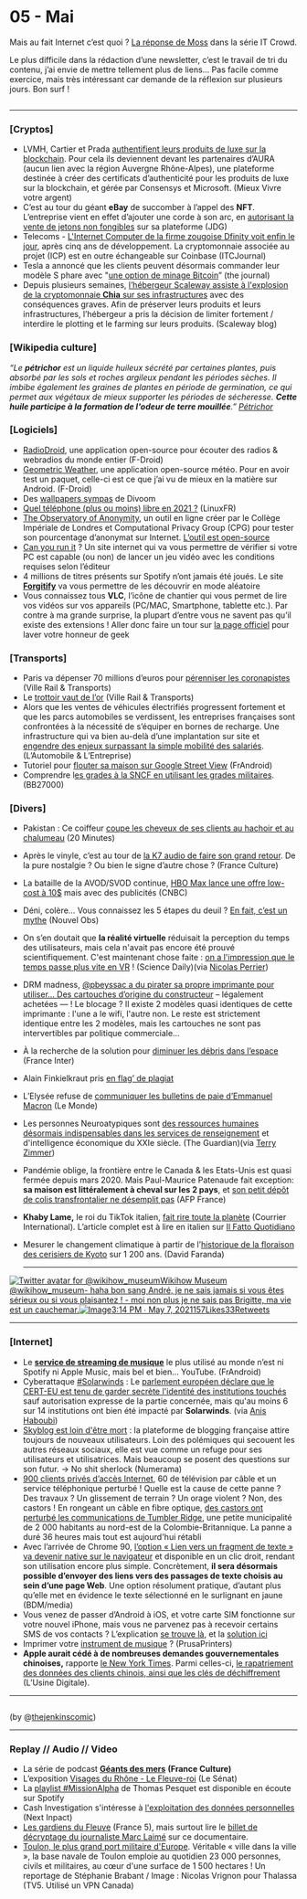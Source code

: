 # 05 - Mai

Mais au fait Internet c’est quoi ? [La réponse de Moss](https://www.youtube.com/watch?v=iDbyYGrswtg) dans la série IT Crowd.

Le plus difficile dans la rédaction d’une newsletter, c’est le travail de tri du contenu, j’ai envie de mettre tellement plus de liens… Pas facile comme exercice, mais très intéressant car demande de la réflexion sur plusieurs jours. Bon surf !

<figure><img src="../../.gitbook/assets/image (2) (1) (1) (1).png" alt=""><figcaption></figcaption></figure>

***

### \[Cryptos]

* LVMH, Cartier et Prada [authentifient leurs produits de luxe sur la blockchain](https://www.mieuxvivre-votreargent.fr/vie-pratique/2021/04/20/blockchain-lvmh-prada-et-cartier-partenaires-autour-dune-plateforme-dediee-au-luxe/). Pour cela ils deviennent devant les partenaires d’AURA (aucun lien avec la région Auvergne Rhône-Alpes), une plateforme destinée à créer des certificats d’authenticité pour les produits de luxe sur la blockchain, et gérée par Consensys et Microsoft. (Mieux Vivre votre argent)
* C’est au tour du géant **eBay** de succomber à l’appel des **NFT**. L’entreprise vient en effet d’ajouter une corde à son arc, en [autorisant la vente de jetons non fongibles](https://www.journaldugeek.com/2021/05/12/nft-ebay-passe-le-cap-et-les-cryptopunks-sarrachent-a-17-millions-de-dollars/) sur sa plateforme (JDG)
* Telecoms - [L'Internet Computer de la firme zougoise Dfinity voit enfin le jour](https://www.ictjournal.ch/news/2021-05-11/la-firme-suisse-dfinity-lance-enfin-son-ambitieux-internet-computer), après cinq ans de développement. La cryptomonnaie associée au projet (ICP) est en outre échangeable sur Coinbase (ITCJournal)
* Tesla a annoncé que les clients peuvent désormais commander leur modèle S phare avec "[une option de minage Bitcoin](https://medium.com/the-capital/bitcoin-mining-feature-coming-to-tesla-model-s-ed63f568a150)” (the journal)
* Depuis plusieurs semaines, [l’hébergeur Scaleway assiste à l'explosion de la cryptomonnaie ](https://blog.scaleway.com/scaleway-and-chia/)[**Chia**](https://blog.scaleway.com/scaleway-and-chia/)[ sur ses infrastructures](https://blog.scaleway.com/scaleway-and-chia/) avec des conséquences graves. Afin de préserver leurs produits et leurs infrastructures, l’hébergeur a pris la décision de limiter fortement / interdire le plotting et le farming sur leurs produits. (Scaleway blog)

### \[Wikipedia culture]

_“Le **pétrichor** est un liquide huileux sécrété par certaines plantes, puis absorbé par les sols et roches argileux pendant les périodes sèches. Il imbibe également les graines de plantes en période de germination, ce qui permet aux végétaux de mieux supporter les périodes de sécheresse. **Cette huile participe à la formation de l'odeur de terre mouillée**.”_ [_Pétrichor_](https://fr.wikipedia.org/wiki/P%C3%A9trichor)

### \[Logiciels]

* [RadioDroid](https://f-droid.org/fr/packages/net.programmierecke.radiodroid2/), une application open-source pour écouter des radios & webradios du monde entier (F-Droid)
* [Geometric Weather](https://f-droid.org/fr/packages/wangdaye.com.geometricweather/), une application open-source météo. Pour en avoir test un paquet, celle-ci est ce que j’ai vu de mieux en la matière sur Android. (F-Droid)
* Des [wallpapers sympas](https://www.divoom.com/Article/lists/category/23.html) de Divoom
* [Quel téléphone (plus ou moins) libre en 2021 ?](https://linuxfr.org/news/quel-telephone-plus-ou-moins-libre-en-2021) (LinuxFR)
* [The Observatory of Anonymity](https://cpg.doc.ic.ac.uk/observatory/explore), un outil en ligne créer par le Collège Impériale de Londres et Computational Privacy Group (CPG)  pour tester son pourcentage d’anonymat sur Internet. [L’outil est open-source](https://github.com/computationalprivacy/observatory)
* [Can you run it](https://www.systemrequirementslab.com/cyri) ? Un site internet qui va vous permettre de vérifier si votre PC est capable (ou non) de lancer un jeu vidéo avec les conditions requises selon l’éditeur
* 4 millions de titres présents sur Spotify n’ont jamais été joués. Le site [**Forgitify**](https://forgotify.com/) va vous permettre de les découvrir en mode aléatoire
* Vous connaissez tous **VLC**, l’icône de chantier qui vous permet de lire vos vidéos sur vos appareils (PC/MAC, Smartphone, tablette etc.). Par contre à ma grande surprise, la plupart d’entre vous ne savent pas qu’il existe des extensions ! Aller donc faire un tour sur [la page officiel](https://addons.videolan.org/browse/cat/323/order/latest/) pour laver votre honneur de geek

### **\[Transports]**

* Paris va dépenser 70 millions d’euros pour [pérenniser les coronapistes](https://www.ville-rail-transports.com/mobilite/les-coronapistes-parisiennes-seront-toutes-perennisees-dici-2024/) (Ville Rail & Transports)
* Le [trottoir vaut de l’or](https://www.ville-rail-transports.com/mobilite/bitume-plateforme-le-trottoir-vaut-de-lor/) (Ville Rail & Transports)
* Alors que les ventes de véhicules électrifiés progressent fortement et que les parcs automobiles se verdissent, les entreprises françaises sont confrontées à la nécessité de s’équiper en bornes de recharge. Une infrastructure qui va bien au-delà d’une implantation sur site et [engendre des enjeux surpassant la simple mobilité des salariés](https://www.automobile-entreprise.com/L-entreprise-aux-prises-avec-la,10885). (L’Automobile & L’Entreprise)
* Tutoriel pour [flouter sa maison sur Google Street View](https://www.frandroid.com/comment-faire/tutoriaux/899649_google-maps-comment-flouter-sa-maison-sur-google-street-view) (FrAndroid)
* Comprendre l[es grades à la SNCF en utilisant les grades militaires](https://twitter.com/BB27000/status/1384365204973232129). (BB27000)

### \[Divers]

* Pakistan : Ce coiffeur [coupe les cheveux de ses clients au hachoir et au chalumeau](https://www.20minutes.fr/insolite/3039691-20210511-pakistan-coiffeur-coupe-cheveux-clients-hachoir-chalumeau) (20 Minutes)
* Après le vinyle, c’est au tour de [la K7 audio de faire son grand retour](https://www.franceculture.fr/emissions/la-transition/le-retour-de-la-k7-ou-lart-du-lacher-prise). De la pure nostalgie ? Ou bien le signe d’autre chose ? (France Culture)
* La bataille de la AVOD/SVOD continue, [HBO Max lance une offre low-cost à 10$](https://www.cnbc.com/2021/04/28/warnermedia-plans-to-charge-9point99-per-month-for-ad-supported-hbo-max.html) mais avec des publicités (CNBC)
* Déni, colère… Vous connaissez les 5 étapes du deuil ? [En fait, c’est un mythe](https://www.nouvelobs.com/nos-vies-intimes/20210429.OBS43430/deni-colere-vous-connaissez-les-5-etapes-du-deuil-en-fait-c-est-un-mythe.html) (Nouvel Obs)
* On s’en doutait que **la réalité virtuelle** réduisait la perception du temps des utilisateurs, mais cela n'avait pas encore été prouvé scientifiquement. C'est maintenant chose faite : [on a l'impression que le temps passe plus vite en VR](https://www.sciencedaily.com/releases/2021/05/210514134213.htm) ! (Science Daily)(via [Nicolas Perrier](https://www.linkedin.com/feed/update/urn:li:activity:6800273789298053120/))
* DRM madness, [@pbeyssac a du pirater sa propre imprimante pour utiliser… Des cartouches d’origine du constructeur](https://twitter.com/pbeyssac/status/1386988213923983362) – légalement achetées — ! Le blocage ? Il existe 2 modèles quasi identiques de cette imprimante : l'une a le wifi, l'autre non. Le reste est strictement identique entre les 2 modèles, mais les cartouches ne sont pas intervertibles par politique commerciale…
* À la recherche de la solution pour [diminuer les débris dans l’espace](https://www.franceinter.fr/a-la-recherche-de-la-solution-pour-diminuer-les-debris-dans-l-espace) (France Inter)
* Alain Finkielkraut pris [en flag’ de plagiat](https://twitter.com/JFaerber)
* L’Elysée refuse de [communiquer les bulletins de paie d’Emmanuel Macron](https://www.lemonde.fr/politique/article/2021/05/11/l-elysee-refuse-de-communiquer-les-bulletins-de-paie-d-emmanuel-macron_6079801_823448.html) (Le Monde)
* Les personnes Neuroatypiques sont [des ressources humaines désormais indispensables dans les services de renseignement](https://www.theguardian.com/uk-news/2021/apr/29/people-with-dyslexia-have-skills-that-we-need-says-gchq) et d'intelligence économique du XXIe siècle. (The Guardian)(via [Terry Zimmer](https://twitter.com/terryzim/status/1388891114275549184))
* Pandémie oblige, la frontière entre le Canada & les Etats-Unis est quasi fermée depuis mars 2020. Mais Paul-Maurice Patenaude fait exception: **sa maison est littéralement à cheval sur les 2 pays**, et [son petit dépôt de colis transfrontalier ne désemplit pas](https://twitter.com/afpfr/status/1387791283180113927) (AFP France)
* **Khaby Lame,** le roi du TikTok italien, [fait rire toute la planète](https://www.courrierinternational.com/revue-de-presse/la-personne-suivre-khaby-lame-le-roi-du-tiktok-italien-fait-rire-toute-la-planete) (Courrier International). L’article complet est à lire en italien sur [Il Fatto Quotidiano](https://www.ilfattoquotidiano.it/2021/05/13/khaby-lame-ecco-chi-e-litaliano-che-ha-piu-follower-di-mark-zuckerberg-ed-e-diventato-una-star-dei-social-senza-mai-dire-una-parola/6196830/)
*   Mesurer le changement climatique à partir de l’[historique de la floraison des cerisiers de Kyoto](https://twitter.com/DaviFaranda/status/1377303097932931074) sur 1 200 ans. (David Faranda)

    ***

[![Twitter avatar for @wikihow\_museum](https://substackcdn.com/image/twitter_name/w_96/wikihow_museum.jpg)Wikihow Museum @wikihow\_museum- haha bon sang André, je ne sais jamais si vous êtes sérieux ou si vous plaisantez ! - moi non plus je ne sais pas Brigitte, ma vie est un cauchemar.![Image](https://pbs.substack.com/media/E0y17M0XMAUVqcZ.jpg)](https://twitter.com/wikihow_museum/status/1390686422689058816?s=20)[3:14 PM ∙ May 7, 2021157Likes33Retweets](https://twitter.com/wikihow_museum/status/1390686422689058816?s=20)

***

### \[Internet]

* Le [**service de streaming de musique**](https://www.frandroid.com/android/288776_streaming-musical-offre-choisir) le plus utilisé au monde n’est ni Spotify ni Apple Music, mais bel et bien… YouTube. (FrAndroid)
* Cyberattaque [#Solarwinds](https://twitter.com/hashtag/solarwinds?src=hashtag_click) : Le [parlement européen déclare que le CERT-EU est tenu de garder secrète l'identité des institutions touchés](https://www.europarl.europa.eu/doceo/document/P-9-2021-001112-ASW_EN.pdf) sauf autorisation expresse de la partie concernée, mais qu'au moins 6 sur 14 institutions ont bien été impacté par **Solarwinds**. (via [Anis Haboubi](https://twitter.com/HaboubiAnis/status/1383115359956434953))
* [Skyblog est loin d'être mort](https://www.numerama.com/pop-culture/708544-je-reste-fidele-a-skyblog-des-annees-apres-ils-continuent-de-lacher-des-coms.html) : la plateforme de blogging française attire toujours de nouveaux utilisateurs. Loin des polémiques qui secouent les autres réseaux sociaux, elle est vue comme un refuge pour ses utilisateurs et utilisatrices. Mais beaucoup se posent des questions sur son futur. -> No shit sherlock (Numerama)
* [900 clients privés d’accès Internet](https://www.01net.com/actualites/cette-petite-ville-canadienne-a-ete-en-partie-coupee-d-internet-a-cause-de-castors-2041919.html), 60 de télévision par câble et un service téléphonique perturbé ! Quelle est la cause de cette panne ? Des travaux ? Un glissement de terrain ? Un orage violent ? Non, des castors ! En rongeant un câble en fibre optique, [des castors ont perturbé les communications de Tumbler Ridge](https://earther.gizmodo.com/internet-outage-in-canada-blamed-on-beavers-gnawing-thr-1846760780), une petite municipalité de 2 000 habitants au nord-est de la Colombie-Britannique. La panne a duré 36 heures mais tout est aujourd'hui rétabli
* Avec l’arrivée de Chrome 90, [l’option « Lien vers un fragment de texte » va devenir native sur le navigateur](https://www.blogdumoderateur.com/comment-faire-lien-vers-fragment-texte-google-chrome) et disponible en un clic droit, rendant son utilisation encore plus simple. Concrètement, **il sera désormais possible d’envoyer des liens vers des passages de texte choisis au sein d’une page Web**. Une option résolument pratique, d’autant plus qu’elle met en évidence le texte sélectionné en le surlignant en jaune (BDM/media)
* Vous venez de passer d’Android à iOS, et votre carte SIM fonctionne sur votre nouvel iPhone, mais vous ne parvenez pas à recevoir certains SMS de vos contacts ? L’explication [se trouve là](https://www.presse-citron.net/android-a-ios-probleme-reception-sms/), et la [solution ici](https://messages.google.com/disable-chat)
* Imprimer votre [instrument de musique](https://blog.prusaprinters.org/3d-print-a-recorder-an-ocarina-or-a-kazoo-3d-pritned-musical-instruments_49390/) ? (PrusaPrinters)
* **Apple aurait cédé à de nombreuses demandes gouvernementales chinoises,** rapporte [le New York Times](https://www.nytimes.com/2021/05/17/technology/apple-china-censorship-data.html). Parmi celles-ci, [le rapatriement des données des clients chinois, ainsi que les clés de déchiffrement](https://www.usine-digitale.fr/article/comment-apple-a-affaibli-la-securite-des-donnees-de-ses-clients-chinois-pour-plaire-a-pekin.N1094049) (L’Usine Digitale).

***

<figure><img src="../../.gitbook/assets/image (6) (1) (1).png" alt=""><figcaption></figcaption></figure>

(by @[thejenkinscomic](https://twitter.com/thejenkinscomic/status/1371525409523781637))

***

### **Replay // Audio // Video**

* La série de podcast [**Géants des mers**](https://www.franceculture.fr/emissions/series/geants-des-mers) **(France Culture)**
* L’exposition [Visages du Rhône - Le Fleuve-roi](https://www.visagesdurhone.com/) (Le Sénat)
* La [playlist #MissionAlpha](https://open.spotify.com/playlist/737dU8N8LLMe9ZWbwonCFI) de Thomas Pesquet est disponible en écoute sur Spotify
* Cash Investigation s'intéresse à [l'exploitation des données personnelles ](https://www.nextinpact.com/article/45662/cash-investigation-sinteresse-a-exploitation-donnees-personnelles)(Next Inpact)
* [Les gardiens du Fleuve](https://www.france.tv/documentaires/animaux-nature/2414245-les-gardiens-du-fleuve.html) (France 5), mais surtout lire le [billet de décryptage du journaliste Marc Laimé](http://www.eauxglacees.com/TV5-Les-gardiens-du-fleuve-ou-l) sur ce documentaire.
* [Toulon, le plus grand port militaire d'Europe](https://www.tv5unis.ca/videos/toulon-le-plus-grand-port-militaire-deurope). Véritable « ville dans la ville », la base navale de Toulon emploie au quotidien 23 000 personnes, civils et militaires, au cœur d'une surface de 1 500 hectares ! Un reportage de Stéphanie Brabant / Image : Nicolas Vrignon pour Thalassa (TV5. Utilisé un VPN Canada)
